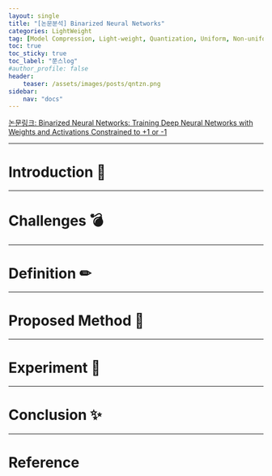 ```yaml
---
layout: single
title: "[논문분석] Binarized Neural Networks"
categories: LightWeight
tag: [Model Compression, Light-weight, Quantization, Uniform, Non-uniform]
toc: true
toc_sticky: true
toc_label: "쭌스log"
#author_profile: false
header:
    teaser: /assets/images/posts/qntzn.png
sidebar:
    nav: "docs"
---
```



[논문링크: Binarized Neural Networks: Training Deep Neural Networks with Weights and Activations Constrained to +1 or -1](https://arxiv.org/pdf/1602.02830.pdf)


****
# Introduction 🙌


****
# Challenges 💣


****
# Definition ✏

****
# Proposed Method 🧿


****
# Experiment 👀


****
# Conclusion ✨


****
# Reference